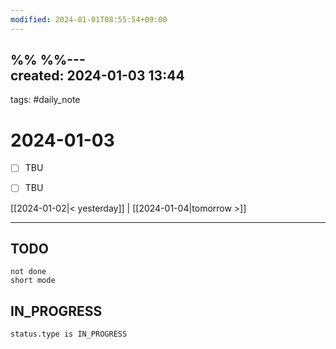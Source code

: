 ```yaml
---
modified: 2024-01-01T08:55:54+09:00
---
```

%%  %%---  
created: 2024-01-03 13:44  
---  
tags: #daily_note  
  
# 2024-01-03  
- [ ] TBU  
- [ ] TBU  
  
  
[[2024-01-02|< yesterday]] | [[2024-01-04|tomorrow >]]  
  
---  
## TODO
```tasks  
not done  
short mode  
```

## IN_PROGRESS
```tasks  
status.type is IN_PROGRESS
```
